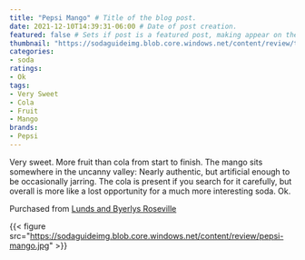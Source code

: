 ```yaml
---
title: "Pepsi Mango" # Title of the blog post.
date: 2021-12-10T14:39:31-06:00 # Date of post creation.
featured: false # Sets if post is a featured post, making appear on the home page side bar.
thumbnail: "https://sodaguideimg.blob.core.windows.net/content/review/thumbs/pepsi-mango.jpg" # Sets thumbnail image appearing inside card on homepage.
categories:
- soda
ratings:
- Ok
tags:
- Very Sweet
- Cola
- Fruit
- Mango
brands:
- Pepsi
---
```


Very sweet. More fruit than cola from start to finish. The mango sits somewhere in the uncanny valley: Nearly authentic, but artificial enough to be occasionally jarring. The cola is present if you search for it carefully, but overall is more like a lost opportunity for a much more interesting soda. Ok.

Purchased from [Lunds and Byerlys Roseville](https://lundsandbyerlys.com/our-stores/locations/roseville/)

{{< figure src="https://sodaguideimg.blob.core.windows.net/content/review/pepsi-mango.jpg" >}}